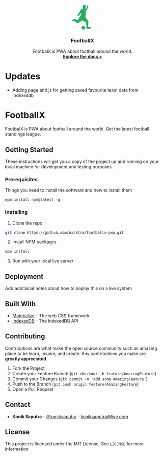 
<p align="center">
  <a href="https://github.com/nicktra/footballx-pwa">
    <img src="icon-192x192.png" alt="Logo" width="80" height="80">
  </a>

  <h3 align="center">FootballX</h3>

  <p align="center">
    FootbalX is PWA about football around the world.
    <br />
    <a href="https://github.com/nicktra/footballx-pwa"><strong>Explore the docs »</strong></a>
  </p>
</p>

# Updates
* Adding page and js for getting saved favourite team data from indexeddb

# FootballX

FootbalX is PWA about football around the world. Get the latest football standings league.

## Getting Started

These instructions will get you a copy of the project up and running on your local machine for development and testing purposes.

### Prerequisites

Things you need to install the software and how to install them

```
npm install npm@latest -g
```

### Installing

1. Clone the repo
```sh
git clone https://github.com/nicktra/footballx-pwa.git
```
2. Install NPM packages
```sh
npm install
```
3. Run with your local live server

## Deployment

Add additional notes about how to deploy this on a live system

## Built With

* [Materialize](https://materializecss.com/) - The web CSS framework
* [IndexedDB](https://github.com/jakearchibald/idb) - The IndexedDB API

## Contributing

Contributions are what make the open source community such an amazing place to be learn, inspire, and create. Any contributions you make are **greatly appreciated**.

1. Fork the Project
2. Create your Feature Branch (`git checkout -b feature/AmazingFeature`)
3. Commit your Changes (`git commit -m 'Add some AmazingFeature'`)
4. Push to the Branch (`git push origin feature/AmazingFeature`)
5. Open a Pull Request

## Contact

* **Konik Saputra** - [@koniksaputra](https://twitter.com/koniksaputra) - koniksaputra@live.com

## License

This project is licensed under the MIT License. See `LICENSE` for more information
